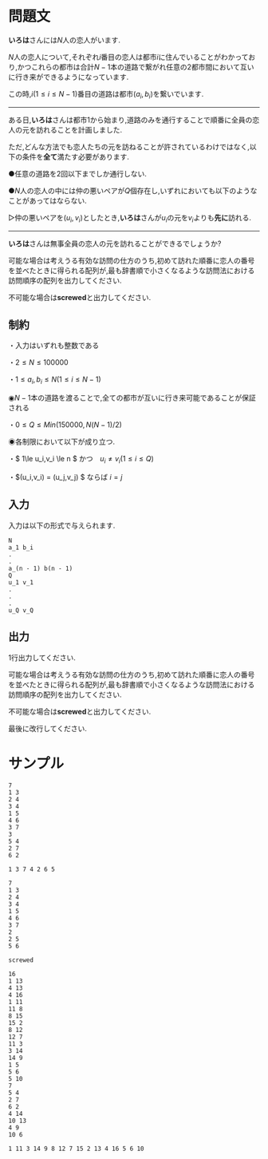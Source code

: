 問題文
=====

**いろは**さんには$N$人の恋人がいます.

$N$人の恋人について,それぞれ$i$番目の恋人は都市$i$に住んでいることがわかっており,かつこれらの都市は合計$N - 1$本の道路で繋がれ任意の$2$都市間において互いに行き来ができるようになっています.

この時,$i (1 \le i \le N - 1)$番目の道路は都市$(a_i,b_i)$を繋いでいます.

---

ある日,**いろは**さんは都市$1$から始まり,道路のみを通行することで順番に全員の恋人の元を訪れることを計画しました.

ただ,どんな方法でも恋人たちの元を訪ねることが許されているわけではなく,以下の条件を**全て**満たす必要があります.

●任意の道路を$2$回以下までしか通行しない.

●$N$人の恋人の中には仲の悪いペアが$Q$個存在し,いずれにおいても以下のようなことがあってはならない.

▷仲の悪いペアを$(u_i,v_i)$としたとき,**いろは**さんが$u_i$の元を$v_i$よりも**先に**訪れる.

---

**いろは**さんは無事全員の恋人の元を訪れることができるでしょうか?

可能な場合は考えうる有効な訪問の仕方のうち,初めて訪れた順番に恋人の番号を並べたときに得られる配列が,最も辞書順で小さくなるような訪問法における訪問順序の配列を出力してください.

不可能な場合は**screwed**と出力してください.

制約
-----
・入力はいずれも整数である

・$2\le N \le 100000$

・$1\le a_i,b_i \le N (1 \le i \le N - 1)$

◉$N - 1$本の道路を渡ることで,全ての都市が互いに行き来可能であることが保証される

・$0\le Q \le Min(150000,N(N - 1) / 2)$

◉各制限において以下が成り立つ.

・$ 1\le u_i,v_i \le n $ かつ　$u_i \neq v_i (1 \le i \le Q)$

・$(u_i,v_i) = (u_j,v_j) $ ならば $i = j$

入力
-----
入力は以下の形式で与えられます.
```
N
a_1 b_i
.
.
a_(n - 1) b(n - 1)
Q
u_1 v_1
.
.
.
u_Q v_Q
```

出力
-----

$1$行出力してください.

可能な場合は考えうる有効な訪問の仕方のうち,初めて訪れた順番に恋人の番号を並べたときに得られる配列が,最も辞書順で小さくなるような訪問法における訪問順序の配列を出力してください.

不可能な場合は**screwed**と出力してください.

最後に改行してください.


サンプル
=====

```入力1
7
1 3
2 4
3 4 
1 5
4 6
3 7
3
5 4
2 7
6 2
```

```出力1
1 3 7 4 2 6 5
```

```入力2
7
1 3
2 4
3 4 
1 5
4 6
3 7
2
2 5
5 6
```

```出力2
screwed
```

```入力3
16
1 13
4 13
4 16
1 11
11 8
8 15
15 2
8 12
12 7
11 3
3 14
14 9
1 5
5 6
5 10
7
5 4
2 7
6 2
4 14
10 13
4 9
10 6
```

```出力3
1 11 3 14 9 8 12 7 15 2 13 4 16 5 6 10
```
